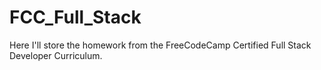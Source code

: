 # FCC_Full_Stack
Here I'll store the homework from the FreeCodeCamp Certified Full Stack Developer Curriculum.
